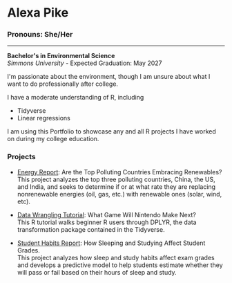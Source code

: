 # Alexa Pike
### Pronouns: She/Her
---
**Bachelor's in Environmental Science**\
*Simmons University* - Expected Graduation: May 2027

I'm passionate about the environment, though I am unsure about what I want to do professionally after college.

I have a moderate understanding of R, including

- Tidyverse
- Linear regressions

I am using this Portfolio to showcase any and all R projects I have worked on during my college education.

### Projects

- [Energy Report](https://github.com/Alexa-J-Pike/MiniProject_1.git): Are the Top Polluting Countries Embracing Renewables?\
This project analyzes the top three polluting countries, China, the US, and India, and
seeks to determine if or at what rate they are replacing nonrenewable energies (oil, gas, etc.)
with renewable ones (solar, wind, etc).

- [Data Wrangling Tutorial](https://github.com/Alexa-J-Pike/MiniProject_2.git): What Game Will Nintendo Make Next?\
This R tutorial walks beginner R users through DPLYR, the data transformation package
contained in the Tidyverse. 

- [Student Habits Report](link): How Sleeping and Studying Affect Student Grades.\
This project analyzes how sleep and study habits affect exam grades and develops a
predictive model to help students estimate whether they will pass or fail based on
their hours of sleep and study.
